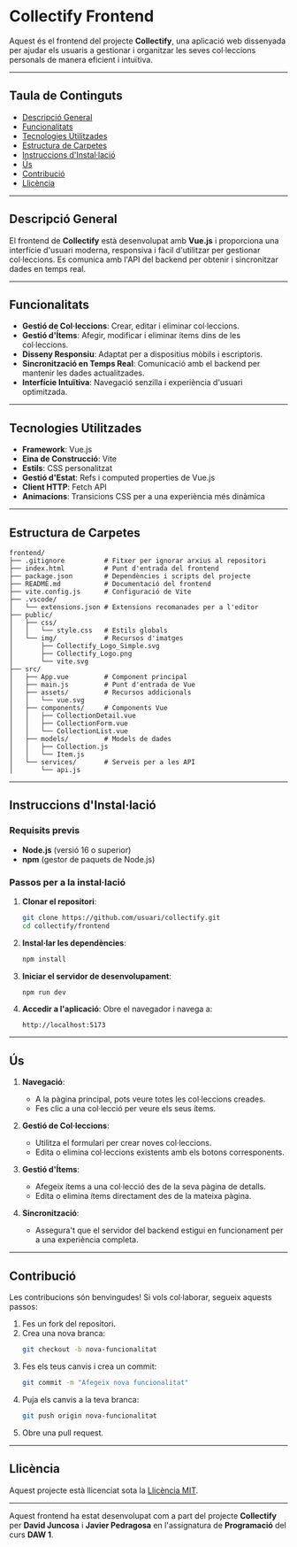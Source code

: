 # Collectify Frontend

Aquest és el frontend del projecte **Collectify**, una aplicació web dissenyada per ajudar els usuaris a gestionar i organitzar les seves col·leccions personals de manera eficient i intuïtiva.

---

## Taula de Continguts
- [Descripció General](#descripció-general)
- [Funcionalitats](#funcionalitats)
- [Tecnologies Utilitzades](#tecnologies-utilitzades)
- [Estructura de Carpetes](#estructura-de-carpetes)
- [Instruccions d'Instal·lació](#instruccions-dinstal·lació)
- [Ús](#ús)
- [Contribució](#contribució)
- [Llicència](#llicència)

---

## Descripció General

El frontend de **Collectify** està desenvolupat amb **Vue.js** i proporciona una interfície d'usuari moderna, responsiva i fàcil d'utilitzar per gestionar col·leccions. Es comunica amb l'API del backend per obtenir i sincronitzar dades en temps real.

---

## Funcionalitats

- **Gestió de Col·leccions**: Crear, editar i eliminar col·leccions.
- **Gestió d'Ítems**: Afegir, modificar i eliminar ítems dins de les col·leccions.
- **Disseny Responsiu**: Adaptat per a dispositius mòbils i escriptoris.
- **Sincronització en Temps Real**: Comunicació amb el backend per mantenir les dades actualitzades.
- **Interfície Intuïtiva**: Navegació senzilla i experiència d'usuari optimitzada.

---

## Tecnologies Utilitzades

- **Framework**: Vue.js
- **Eina de Construcció**: Vite
- **Estils**: CSS personalitzat
- **Gestió d'Estat**: Refs i computed properties de Vue.js
- **Client HTTP**: Fetch API
- **Animacions**: Transicions CSS per a una experiència més dinàmica

---

## Estructura de Carpetes

```
frontend/
├── .gitignore          # Fitxer per ignorar arxius al repositori
├── index.html          # Punt d'entrada del frontend
├── package.json        # Dependències i scripts del projecte
├── README.md           # Documentació del frontend
├── vite.config.js      # Configuració de Vite
├── .vscode/
│   └── extensions.json # Extensions recomanades per a l'editor
├── public/
│   ├── css/
│   │   └── style.css   # Estils globals
│   └── img/            # Recursos d'imatges
│       ├── Collectify_Logo_Simple.svg
│       ├── Collectify_Logo.png
│       └── vite.svg
├── src/
│   ├── App.vue         # Component principal
│   ├── main.js         # Punt d'entrada de Vue
│   ├── assets/         # Recursos addicionals
│   │   └── vue.svg
│   ├── components/     # Components Vue
│   │   ├── CollectionDetail.vue
│   │   ├── CollectionForm.vue
│   │   └── CollectionList.vue
│   ├── models/         # Models de dades
│   │   ├── Collection.js
│   │   └── Item.js
│   └── services/       # Serveis per a les API
│       └── api.js
```

---

## Instruccions d'Instal·lació

### **Requisits previs**
- **Node.js** (versió 16 o superior)
- **npm** (gestor de paquets de Node.js)

### **Passos per a la instal·lació**

1. **Clonar el repositori**:
    ```bash
    git clone https://github.com/usuari/collectify.git
    cd collectify/frontend
    ```

2. **Instal·lar les dependències**:
    ```bash
    npm install
    ```

3. **Iniciar el servidor de desenvolupament**:
    ```bash
    npm run dev
    ```

4. **Accedir a l'aplicació**:
    Obre el navegador i navega a:
    ```
    http://localhost:5173
    ```

---

## Ús

1. **Navegació**:
   - A la pàgina principal, pots veure totes les col·leccions creades.
   - Fes clic a una col·lecció per veure els seus ítems.

2. **Gestió de Col·leccions**:
   - Utilitza el formulari per crear noves col·leccions.
   - Edita o elimina col·leccions existents amb els botons corresponents.

3. **Gestió d'Ítems**:
   - Afegeix ítems a una col·lecció des de la seva pàgina de detalls.
   - Edita o elimina ítems directament des de la mateixa pàgina.

4. **Sincronització**:
   - Assegura't que el servidor del backend estigui en funcionament per a una experiència completa.

---

## Contribució

Les contribucions són benvingudes! Si vols col·laborar, segueix aquests passos:

1. Fes un fork del repositori.
2. Crea una nova branca:
    ```bash
    git checkout -b nova-funcionalitat
    ```
3. Fes els teus canvis i crea un commit:
    ```bash
    git commit -m "Afegeix nova funcionalitat"
    ```
4. Puja els canvis a la teva branca:
    ```bash
    git push origin nova-funcionalitat
    ```
5. Obre una pull request.

---

## Llicència

Aquest projecte està llicenciat sota la [Llicència MIT](LICENSE).

---

Aquest frontend ha estat desenvolupat com a part del projecte **Collectify** per **David Juncosa** i **Javier Pedragosa** en l'assignatura de **Programació** del curs **DAW 1**.